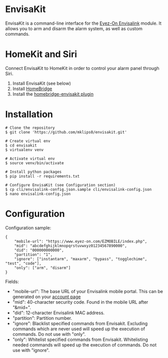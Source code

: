 # EnvisaKit

EnvisaKit is a command-line interface for the [Eyez-On Envisalink](http://www.eyezon.com) module. It allows you to arm and disarm the alarm system, as well as custom commands.

# HomeKit and Siri

Connect EnvisaKit to HomeKit in order to control your alarm panel through Siri.

1. Install EnvisaKit (see below)
2. Install [HomeBridge](https://github.com/nfarina/homebridge)
3. Install the [homebridge-envisakit plugin](https://github.com/mklips0/homebridge-envisakit)

# Installation

```
# Clone the repository
$ git clone 'https://github.com/mklips0/envisakit.git'

# Create virtual env
$ cd envisakit
$ virtualenv venv

# Activate virtual env
$ source venv/bin/activate

# Install python packages
$ pip install -r requirements.txt

# Configure EnvisaKit (see Configuration section)
$ cp cli/envisalink-config.json.sample cli/envisalink-config.json
$ nano envisalink-config.json

```


# Configuration

Configuration sample:

```
{
	"mobile-url": "https://www.eyez-on.com/EZMOBILE/index.php",
	"mid": "abcdefghijklmnopqrstuvwxyz01234567890000",
	"did": "000000000000",
	"partition": "1",
	"ignore": ["instantarm", "maxarm", "bypass", "togglechime", "test", "code"],
	"only": ["arm", "disarm"]
}

```

Fields: 

* "mobile-url": The base URL of your Envisalink mobile portal. This can be generated on your [account page](https://www.eyez-on.com/EZMAIN/accountdetails.php?action=genmobilebrowselink)
* "mid": 40-character security code. Found in the mobile URL after "&mid=".
* "did": 12-character Envisalink MAC address.
* "partition": Partition number.
* "ignore": Blacklist specified commands from Envisakit. Excluding commands which are never used will speed up the execution of commands. Do not use with "only".
* "only": Whitelist specified commands from Envisakit. Whitelisting needed commands will speed up the execution of commands. Do not use with "ignore".
